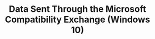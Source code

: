 ---
title: Data Sent Through the Microsoft Compatibility Exchange (Windows 10)
description: The Microsoft Compatibility Exchange propagates data of various types between Microsoft Corporation, independent software vendors (ISVs) and the Application Compatibility Toolkit (ACT) Community.
redirect_url: https://technet.microsoft.com/itpro/windows/deploy/manage-windows-upgrades-with-upgrade-analytics
---